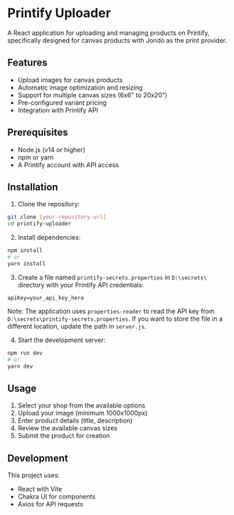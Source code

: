 # Printify Uploader

A React application for uploading and managing products on Printify, specifically designed for canvas products with Jondo as the print provider.

## Features

- Upload images for canvas products
- Automatic image optimization and resizing
- Support for multiple canvas sizes (6x6" to 20x20")
- Pre-configured variant pricing
- Integration with Printify API

## Prerequisites

- Node.js (v14 or higher)
- npm or yarn
- A Printify account with API access

## Installation

1. Clone the repository:
```bash
git clone [your-repository-url]
cd printify-uploader
```

2. Install dependencies:
```bash
npm install
# or
yarn install
```

3. Create a file named `printify-secrets.properties` in `D:\secrets\` directory with your Printify API credentials:
```properties
apiKey=your_api_key_here
```

Note: The application uses `properties-reader` to read the API key from `D:\secrets\printify-secrets.properties`. If you want to store the file in a different location, update the path in `server.js`.

4. Start the development server:
```bash
npm run dev
# or
yarn dev
```

## Usage

1. Select your shop from the available options
2. Upload your image (minimum 1000x1000px)
3. Enter product details (title, description)
4. Review the available canvas sizes
5. Submit the product for creation

## Development

This project uses:
- React with Vite
- Chakra UI for components
- Axios for API requests

